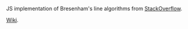 JS implementation of Bresenham's line algorithms from [StackOverflow](https://stackoverflow.com/questions/4672279/bresenham-algorithm-in-javascript).

[Wiki](https://en.wikipedia.org/wiki/Bresenham%27s_line_algorithm#Algorithm).
